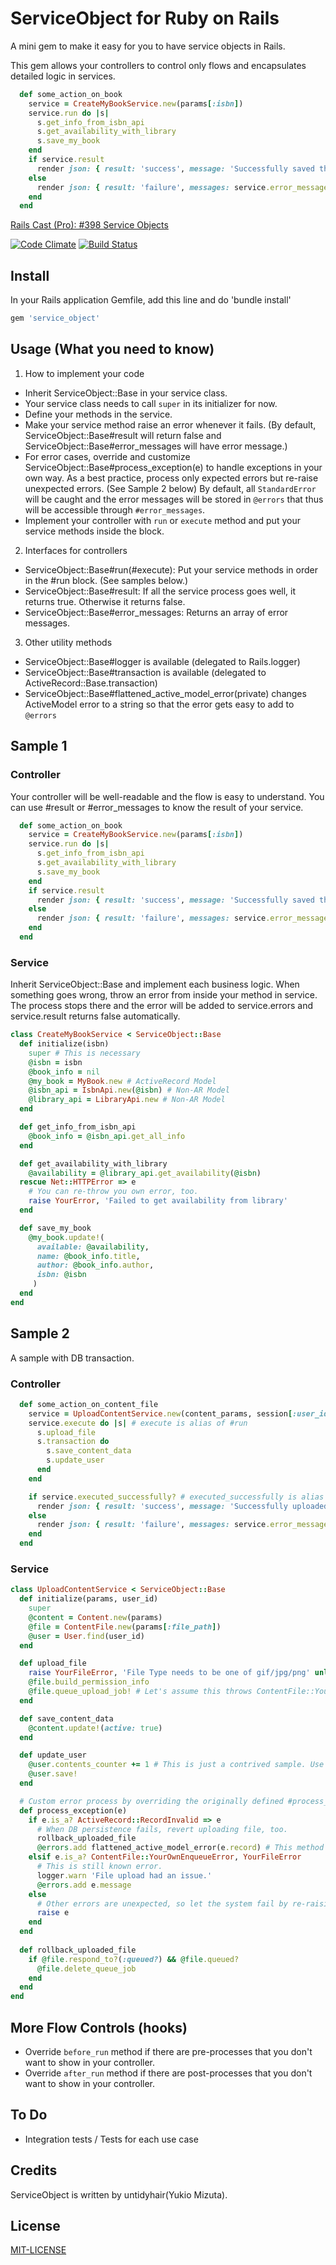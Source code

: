 # ServiceObject for Ruby on Rails

A mini gem to make it easy for you to have service objects in Rails.

This gem allows your controllers to control only flows and encapsulates detailed logic in services.

```ruby
  def some_action_on_book
    service = CreateMyBookService.new(params[:isbn])
    service.run do |s|
      s.get_info_from_isbn_api
      s.get_availability_with_library
      s.save_my_book
    end
    if service.result
      render json: { result: 'success', message: 'Successfully saved the book data' }
    else
      render json: { result: 'failure', messages: service.error_messages }
    end
  end
```

[Rails Cast (Pro): #398 Service Objects](http://railscasts.com/episodes/398-service-objects)

[![Code Climate](https://codeclimate.com/github/untidy-hair/service_object/badges/gpa.svg)](https://codeclimate.com/github/untidy-hair/service_object)
[![Build Status](https://travis-ci.org/untidy-hair/service_object.svg?branch=ci-setup)](https://travis-ci.org/untidy-hair/service_object)

## Install
In your Rails application Gemfile, add this line and do 'bundle install'
```ruby
gem 'service_object'
```

## Usage (What you need to know)
1. How to implement your code
  - Inherit ServiceObject::Base in your service class.
  - Your service class needs to call `super` in its initializer for now.
  - Define your methods in the service.
  - Make your service method raise an error whenever it fails. 
  (By default, ServiceObject::Base\#result will return false and ServiceObject::Base\#error_messages will have error message.)
  - For error cases, override and customize ServiceObject::Base\#process_exception(e) to handle exceptions in your own way. 
  As a best practice, process only expected errors but re-raise unexpected errors. (See Sample 2 below)
  By default, all `StandardError` will be caught and the error messages will be stored in `@errors` that thus will be accessible through `#error_messages`.
  - Implement your controller with `run` or `execute` method and put your service methods inside the block.

2. Interfaces for controllers
  - ServiceObject::Base\#run(#execute): Put your service methods in order in the \#run block. (See samples below.)
  - ServiceObject::Base\#result: If all the service process goes well, it returns true.
Otherwise it returns false.
  - ServiceObject::Base\#error_messages: Returns an array of error messages.

3. Other utility methods
  - ServiceObject::Base\#logger is available (delegated to Rails.logger)
  - ServiceObject::Base\#transaction is available (delegated to ActiveRecord::Base.transaction)
  - ServiceObject::Base\#flattened_active_model_error(private) changes ActiveModel error
to a string so that the error gets easy to add to `@errors`


## Sample 1

### Controller
Your controller will be well-readable and the flow is easy to understand.
You can use \#result or \#error_messages to know the result of your service.

```ruby
  def some_action_on_book
    service = CreateMyBookService.new(params[:isbn])
    service.run do |s|
      s.get_info_from_isbn_api
      s.get_availability_with_library
      s.save_my_book
    end
    if service.result
      render json: { result: 'success', message: 'Successfully saved the book data' }
    else
      render json: { result: 'failure', messages: service.error_messages }
    end
  end
```

### Service
Inherit ServiceObject::Base and implement each business logic.
When something goes wrong, throw an error from inside your method in service.
The process stops there and the error will be added to service.errors and service.result returns false automatically.
```ruby
class CreateMyBookService < ServiceObject::Base
  def initialize(isbn)
    super # This is necessary
    @isbn = isbn
    @book_info = nil
    @my_book = MyBook.new # ActiveRecord Model
    @isbn_api = IsbnApi.new(@isbn) # Non-AR Model
    @library_api = LibraryApi.new # Non-AR Model
  end

  def get_info_from_isbn_api
    @book_info = @isbn_api.get_all_info
  end

  def get_availability_with_library
    @availability = @library_api.get_availability(@isbn)
  rescue Net::HTTPError => e
    # You can re-throw you own error, too.
    raise YourError, 'Failed to get availability from library'
  end

  def save_my_book
    @my_book.update!(
      available: @availability,
      name: @book_info.title,
      author: @book_info.author,
      isbn: @isbn
     )
  end
end
```

## Sample 2

A sample with DB transaction.

### Controller
```ruby
  def some_action_on_content_file
    service = UploadContentService.new(content_params, session[:user_id])
    service.execute do |s| # execute is alias of #run
      s.upload_file
      s.transaction do
        s.save_content_data
        s.update_user
      end
    end

    if service.executed_successfully? # executed_successfully is alias of #result
      render json: { result: 'success', message: 'Successfully uploaded your content' }
    else
      render json: { result: 'failure', messages: service.error_messages }
    end
  end
```

### Service

```ruby
class UploadContentService < ServiceObject::Base
  def initialize(params, user_id)
    super
    @content = Content.new(params)
    @file = ContentFile.new(params[:file_path])
    @user = User.find(user_id)
  end

  def upload_file
    raise YourFileError, 'File Type needs to be one of gif/jpg/png' unless @file.allowed_file_type?
    @file.build_permission_info
    @file.queue_upload_job! # Let's assume this throws ContentFile::YourOwnEnqueueError when failing.
  end

  def save_content_data
    @content.update!(active: true)
  end

  def update_user
    @user.contents_counter += 1 # This is just a contrived sample. Use counter_cache
    @user.save!
  end

  # Custom error process by overriding the originally defined #process_exception.
  def process_exception(e)
    if e.is_a? ActiveRecord::RecordInvalid => e
      # When DB persistence fails, revert uploading file, too.
      rollback_uploaded_file
      @errors.add flattened_active_model_error(e.record) # This method is provided for convenience
    elsif e.is_a? ContentFile::YourOwnEnqueueError, YourFileError
      # This is still known error.
      logger.warn 'File upload had an issue.'
      @errors.add e.message
    else
      # Other errors are unexpected, so let the system fail by re-raising the error. 
      raise e  
    end
  end
  
  def rollback_uploaded_file
    if @file.respond_to?(:queued?) && @file.queued?
      @file.delete_queue_job
    end
  end
end
```

## More Flow Controls (hooks)
- Override `before_run` method if there are pre-processes that you don't want to show in your controller.
- Override `after_run` method if there are post-processes that you don't want to show in your controller.

## To Do
- Integration tests / Tests for each use case

## Credits

ServiceObject is written by untidyhair(Yukio Mizuta).

## License

[MIT-LICENSE](MIT-LICENSE)
